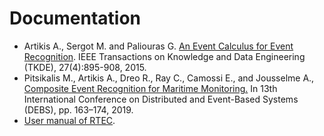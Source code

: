 # Documentation

- Artikis A., Sergot M. and Paliouras G. [An Event Calculus for Event Recognition](http://cer.iit.demokritos.gr/publications/papers/2015/artikis-TKDE14.pdf). IEEE Transactions on Knowledge and Data Engineering (TKDE), 27(4):895-908, 2015.
- Pitsikalis M., Artikis A., Dreo R., Ray C., Camossi E., and Jousselme A., [Composite Event Recognition for Maritime Monitoring.](http://cer.iit.demokritos.gr/publications/papers/2019/pitsikalis-CERMM.pdf)
In 13th International Conference on Distributed and Event-Based Systems (DEBS), pp. 163–174, 2019. 
- [User manual of RTEC](https://github.com/aartikis/RTEC/blob/master/RTEC_manual.pdf).
